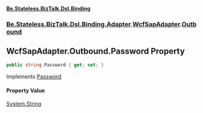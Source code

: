 #### [Be.Stateless.BizTalk.Dsl.Binding](README.md 'README')
### [Be.Stateless.BizTalk.Dsl.Binding.Adapter](Be.Stateless.BizTalk.Dsl.Binding.Adapter.md 'Be.Stateless.BizTalk.Dsl.Binding.Adapter').[WcfSapAdapter](WcfSapAdapter.md 'Be.Stateless.BizTalk.Dsl.Binding.Adapter.WcfSapAdapter').[Outbound](WcfSapAdapter.Outbound.md 'Be.Stateless.BizTalk.Dsl.Binding.Adapter.WcfSapAdapter.Outbound')

## WcfSapAdapter.Outbound.Password Property

```csharp
public string Password { get; set; }
```

Implements [Password](IAdapterConfigOutboundCredentials.Password.md 'Be.Stateless.BizTalk.Dsl.Binding.Adapter.IAdapterConfigOutboundCredentials.Password')

#### Property Value
[System.String](https://docs.microsoft.com/en-us/dotnet/api/System.String 'System.String')